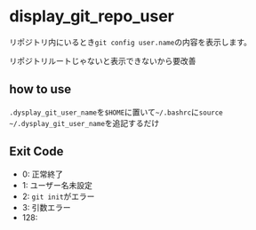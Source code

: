 # display_git_repo_user
リポジトリ内にいるとき`git config user.name`の内容を表示します。

リポジトリルートじゃないと表示できないから要改善

## how to use
`.dysplay_git_user_name`を`$HOME`に置いて`~/.bashrc`に`source ~/.dysplay_git_user_name`を追記するだけ

## Exit Code
- 0: 正常終了
- 1: ユーザー名未設定
- 2: `git init`がエラー
- 3: 引数エラー
- 128: 
